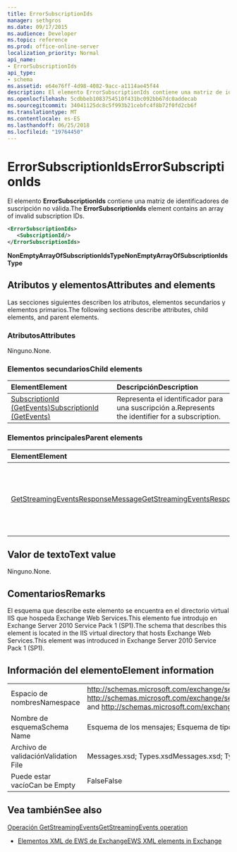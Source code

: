 ```yaml
---
title: ErrorSubscriptionIds
manager: sethgros
ms.date: 09/17/2015
ms.audience: Developer
ms.topic: reference
ms.prod: office-online-server
localization_priority: Normal
api_name:
- ErrorSubscriptionIds
api_type:
- schema
ms.assetid: e64e76ff-4d98-4082-9acc-a1114ae45f44
description: El elemento ErrorSubscriptionIds contiene una matriz de identificadores de suscripción no válida.
ms.openlocfilehash: 5cdbbeb1083754510f431bc092bb67dc0addecab
ms.sourcegitcommit: 34041125dc8c5f993b21cebfc4f8b72f0fd2cb6f
ms.translationtype: MT
ms.contentlocale: es-ES
ms.lasthandoff: 06/25/2018
ms.locfileid: "19764450"
---
```

# <a name="errorsubscriptionids"></a><span data-ttu-id="fc1c9-103">ErrorSubscriptionIds</span><span class="sxs-lookup"><span data-stu-id="fc1c9-103">ErrorSubscriptionIds</span></span>

<span data-ttu-id="fc1c9-104">El elemento **ErrorSubscriptionIds** contiene una matriz de identificadores de suscripción no válida.</span><span class="sxs-lookup"><span data-stu-id="fc1c9-104">The **ErrorSubscriptionIds** element contains an array of invalid subscription IDs.</span></span> 
  
```xml
<ErrorSubscriptionIds>
   <SubscriptionId/>
</ErrorSubscriptionIds>
```

 <span data-ttu-id="fc1c9-105">**NonEmptyArrayOfSubscriptionIdsType**</span><span class="sxs-lookup"><span data-stu-id="fc1c9-105">**NonEmptyArrayOfSubscriptionIdsType**</span></span>
## <a name="attributes-and-elements"></a><span data-ttu-id="fc1c9-106">Atributos y elementos</span><span class="sxs-lookup"><span data-stu-id="fc1c9-106">Attributes and elements</span></span>

<span data-ttu-id="fc1c9-107">Las secciones siguientes describen los atributos, elementos secundarios y elementos primarios.</span><span class="sxs-lookup"><span data-stu-id="fc1c9-107">The following sections describe attributes, child elements, and parent elements.</span></span>
  
### <a name="attributes"></a><span data-ttu-id="fc1c9-108">Atributos</span><span class="sxs-lookup"><span data-stu-id="fc1c9-108">Attributes</span></span>

<span data-ttu-id="fc1c9-109">Ninguno.</span><span class="sxs-lookup"><span data-stu-id="fc1c9-109">None.</span></span>
  
### <a name="child-elements"></a><span data-ttu-id="fc1c9-110">Elementos secundarios</span><span class="sxs-lookup"><span data-stu-id="fc1c9-110">Child elements</span></span>

|<span data-ttu-id="fc1c9-111">**Element**</span><span class="sxs-lookup"><span data-stu-id="fc1c9-111">**Element**</span></span>|<span data-ttu-id="fc1c9-112">**Descripción**</span><span class="sxs-lookup"><span data-stu-id="fc1c9-112">**Description**</span></span>|
|:-----|:-----|
|[<span data-ttu-id="fc1c9-113">SubscriptionId (GetEvents)</span><span class="sxs-lookup"><span data-stu-id="fc1c9-113">SubscriptionId (GetEvents)</span></span>](subscriptionid-getevents.md) <br/> |<span data-ttu-id="fc1c9-114">Representa el identificador para una suscripción a.</span><span class="sxs-lookup"><span data-stu-id="fc1c9-114">Represents the identifier for a subscription.</span></span>  <br/> |
   
### <a name="parent-elements"></a><span data-ttu-id="fc1c9-115">Elementos principales</span><span class="sxs-lookup"><span data-stu-id="fc1c9-115">Parent elements</span></span>

|<span data-ttu-id="fc1c9-116">**Element**</span><span class="sxs-lookup"><span data-stu-id="fc1c9-116">**Element**</span></span>|<span data-ttu-id="fc1c9-117">**Descripción**</span><span class="sxs-lookup"><span data-stu-id="fc1c9-117">**Description**</span></span>|
|:-----|:-----|
|[<span data-ttu-id="fc1c9-118">GetStreamingEventsResponseMessage</span><span class="sxs-lookup"><span data-stu-id="fc1c9-118">GetStreamingEventsResponseMessage</span></span>](getstreamingeventsresponsemessage.md) <br/> |<span data-ttu-id="fc1c9-119">Contiene el estado y el resultado de una única solicitud de [operación GetStreamingEvents](getstreamingevents-operation.md) .</span><span class="sxs-lookup"><span data-stu-id="fc1c9-119">Contains the status and result of a single [GetStreamingEvents operation](getstreamingevents-operation.md) request.</span></span>  <br/> |
   
## <a name="text-value"></a><span data-ttu-id="fc1c9-120">Valor de texto</span><span class="sxs-lookup"><span data-stu-id="fc1c9-120">Text value</span></span>

<span data-ttu-id="fc1c9-121">Ninguno.</span><span class="sxs-lookup"><span data-stu-id="fc1c9-121">None.</span></span>
  
## <a name="remarks"></a><span data-ttu-id="fc1c9-122">Comentarios</span><span class="sxs-lookup"><span data-stu-id="fc1c9-122">Remarks</span></span>

<span data-ttu-id="fc1c9-123">El esquema que describe este elemento se encuentra en el directorio virtual IIS que hospeda Exchange Web Services.This elemento fue introdujo en Exchange Server 2010 Service Pack 1 (SP1).</span><span class="sxs-lookup"><span data-stu-id="fc1c9-123">The schema that describes this element is located in the IIS virtual directory that hosts Exchange Web Services.This element was introduced in Exchange Server 2010 Service Pack 1 (SP1).</span></span>
  
## <a name="element-information"></a><span data-ttu-id="fc1c9-124">Información del elemento</span><span class="sxs-lookup"><span data-stu-id="fc1c9-124">Element information</span></span>

|||
|:-----|:-----|
|<span data-ttu-id="fc1c9-125">Espacio de nombres</span><span class="sxs-lookup"><span data-stu-id="fc1c9-125">Namespace</span></span>  <br/> |<span data-ttu-id="fc1c9-126">http://schemas.microsoft.com/exchange/services/2006/messages y http://schemas.microsoft.com/exchange/services/2006/types</span><span class="sxs-lookup"><span data-stu-id="fc1c9-126">http://schemas.microsoft.com/exchange/services/2006/messages and http://schemas.microsoft.com/exchange/services/2006/types</span></span>  <br/> |
|<span data-ttu-id="fc1c9-127">Nombre de esquema</span><span class="sxs-lookup"><span data-stu-id="fc1c9-127">Schema Name</span></span>  <br/> |<span data-ttu-id="fc1c9-128">Esquema de los mensajes; Esquema de tipos</span><span class="sxs-lookup"><span data-stu-id="fc1c9-128">Messages schema; Types schema</span></span>  <br/> |
|<span data-ttu-id="fc1c9-129">Archivo de validación</span><span class="sxs-lookup"><span data-stu-id="fc1c9-129">Validation File</span></span>  <br/> |<span data-ttu-id="fc1c9-130">Messages.xsd; Types.xsd</span><span class="sxs-lookup"><span data-stu-id="fc1c9-130">Messages.xsd; Types.xsd</span></span>  <br/> |
|<span data-ttu-id="fc1c9-131">Puede estar vacío</span><span class="sxs-lookup"><span data-stu-id="fc1c9-131">Can be Empty</span></span>  <br/> |<span data-ttu-id="fc1c9-132">False</span><span class="sxs-lookup"><span data-stu-id="fc1c9-132">False</span></span>  <br/> |
   
## <a name="see-also"></a><span data-ttu-id="fc1c9-133">Vea también</span><span class="sxs-lookup"><span data-stu-id="fc1c9-133">See also</span></span>



[<span data-ttu-id="fc1c9-134">Operación GetStreamingEvents</span><span class="sxs-lookup"><span data-stu-id="fc1c9-134">GetStreamingEvents operation</span></span>](getstreamingevents-operation.md)


- [<span data-ttu-id="fc1c9-135">Elementos XML de EWS de Exchange</span><span class="sxs-lookup"><span data-stu-id="fc1c9-135">EWS XML elements in Exchange</span></span>](ews-xml-elements-in-exchange.md)

